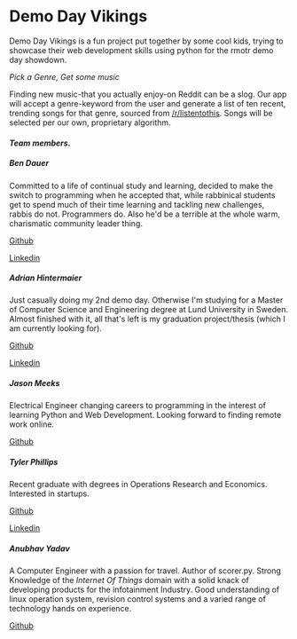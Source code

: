 # Demo Day Vikings

Demo Day Vikings is a fun project put together by some cool kids, trying to showcase their web development skills using python for the rmotr demo day showdown.

*Pick a Genre, Get some music*

Finding new music-that you actually enjoy-on Reddit can be a slog. Our app will accept a genre-keyword from the user and generate a list of ten recent, trending songs for that genre, sourced from [/r/listentothis](https://www.reddit.com/r/listentothis/). Songs will be selected per our own, proprietary algorithm.

#### *Team members.* 

##### Ben Dauer

Committed to a life of continual study and learning, decided to make the switch to programming when he accepted that, while rabbinical students get to spend much of their time learning and tackling new challenges, rabbis do not. Programmers do. Also he'd be a terrible at the whole warm, charismatic community leader thing.

[Github](https://github.com/bdauer)

[Linkedin](https://www.linkedin.com/in/benjamin-dauer-10b994ba)

##### Adrian Hintermaier

Just casually doing my 2nd demo day. Otherwise I'm studying for a Master of Computer Science and Engineering degree at Lund University in Sweden. Almost finished with it, all that's left is my graduation project/thesis (which I am currently looking for).

[Github](https://github.com/Mester)

[Linkedin](https://se.linkedin.com/in/adrianhintermaier)

##### Jason Meeks

Electrical Engineer changing careers to programming in the interest of learning Python and Web Development. Looking forward to finding remote work online.

[Github](https://github.com/jasonmeeks)

##### Tyler Phillips

Recent graduate with degrees in Operations Research and Economics. Interested in startups. 

[Github](https://github.com/tylerphillips55)

[Linkedin](https://www.linkedin.com/in/tyler-phillips-84481044)

##### Anubhav Yadav

A Computer Engineer with a passion for travel. Author of scorer.py. Strong Knowledge of the *Internet Of Things* domain with a solid knack of developing products for the infotainment Industry. Good understanding of linux operation system, revision control systems and a varied range of technology hands on experience. 

[Github](https://github.com/neo1691)
